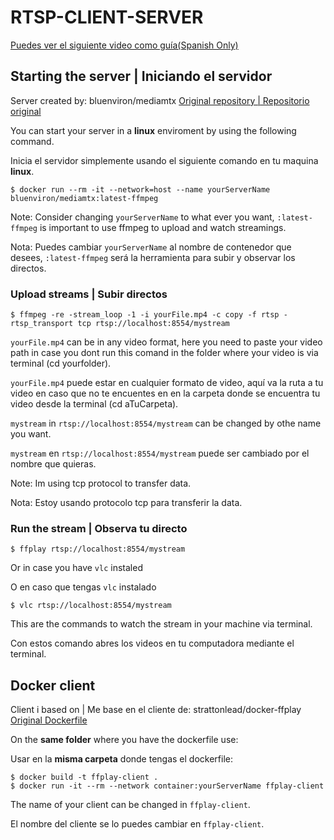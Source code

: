 # RTSP-CLIENT-SERVER
[Puedes ver el siguiente video como guía(Spanish Only)](https://www.youtube.com/watch?v=nHReaW27Lsk)

## Starting the server | Iniciando el servidor

Server created by: bluenviron/mediamtx
[Original repository | Repositorio original](https://github.com/bluenviron/mediamtx?tab=readme-ov-file)

You can start your server in a **linux** enviroment by using the following command.

Inicia el servidor simplemente usando el siguiente comando en tu maquina **linux**.

    $ docker run --rm -it --network=host --name yourServerName bluenviron/mediamtx:latest-ffmpeg
Note: Consider changing `yourServerName` to what ever you want, `:latest-ffmpeg` is important to use ffmpeg to upload and watch streamings.

Nota: Puedes cambiar `yourServerName` al nombre de contenedor que desees, `:latest-ffmpeg` será la herramienta para subir y observar los directos.

### **Upload streams | Subir directos**

    $ ffmpeg -re -stream_loop -1 -i yourFile.mp4 -c copy -f rtsp -rtsp_transport tcp rtsp://localhost:8554/mystream

`yourFile.mp4` can be in any video format, here you need to paste your video path in case you dont run this comand in the folder where your video is via terminal (cd yourfolder).

`yourFile.mp4` puede estar en cualquier formato de video, aquí va la ruta a tu video en caso que no te encuentes en en la carpeta donde se encuentra tu video desde la terminal (cd aTuCarpeta).

`mystream` in `rtsp://localhost:8554/mystream` can be changed by othe name you want.

`mystream` en `rtsp://localhost:8554/mystream` puede ser cambiado por el nombre que quieras.

Note: Im using tcp protocol to transfer data.

Nota: Estoy usando protocolo tcp para transferir la data.

### **Run the stream | Observa tu directo**

    $ ffplay rtsp://localhost:8554/mystream
Or in case you have `vlc` instaled

O en caso que tengas `vlc` instalado

    $ vlc rtsp://localhost:8554/mystream
This are the commands to watch the stream in your machine via terminal.

Con estos comando abres los videos en tu computadora mediante el terminal.

## Docker client
Client i based on | Me base en el cliente de: strattonlead/docker-ffplay
[Original Dockerfile](https://github.com/strattonlead/docker-ffplay)

On the **same folder** where you have the dockerfile use:

Usar en la **misma carpeta** donde tengas el dockerfile:

    $ docker build -t ffplay-client .
    $ docker run -it --rm --network container:yourServerName ffplay-client
The name of your client can be changed in `ffplay-client`.

El nombre del cliente se lo puedes cambiar en `ffplay-client`.



